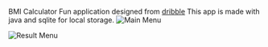 BMI Calculator
Fun application designed from  [dribble](https://dribbble.com/shots/4585382-Simple-BMI-Calculator)
This app is made with java and sqlite for local storage.
![Main Menu](https://doc-10-1g-docs.googleusercontent.com/docs/securesc/6r35otokdan4f1d1cl8jnghmr7u2agfs/123gpl5k0r85q260cff5diva9mvrrq5l/1567656000000/11497014680924805974/11497014680924805974/1-nIbCAnLtXS0zoQYrRho5K79Oyvl6VTC)

![Result Menu](https://doc-0s-1g-docs.googleusercontent.com/docs/securesc/6r35otokdan4f1d1cl8jnghmr7u2agfs/rl28jjn6684af4s2po0ee9516iurn7i6/1567656000000/11497014680924805974/11497014680924805974/1-gGuVvjKKAHAG3k_9x6s-ki7w9yksUNk)
